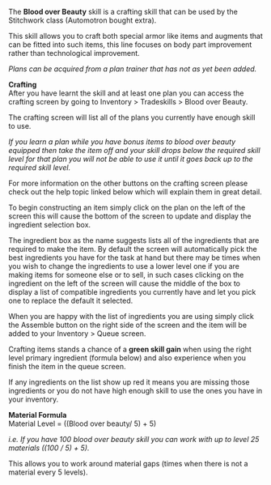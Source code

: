 ---
---
The **Blood over Beauty** skill is a crafting skill that can be used by the Stitchwork class (Automotron bought extra).

This skill allows you to craft both special armor like items and augments that can be fitted into such items, this line focuses on body part improvement rather than technological improvement.

_Plans can be acquired from a plan trainer that has not as yet been added._

**Crafting**  
After you have learnt the skill and at least one plan you can access the crafting screen by going to Inventory > Tradeskills > Blood over Beauty.

The crafting screen will list all of the plans you currently have enough skill to use.

_If you learn a plan while you have bonus items to blood over beauty equipped then take the item off and your skill drops below the required skill level for that plan you will not be able to use it until it goes back up to the required skill level._

For more information on the other buttons on the crafting screen please check out the help topic linked below which will explain them in great detail.

To begin constructing an item simply click on the plan on the left of the screen this will cause the bottom of the screen to update and display the ingredient selection box.

The ingredient box as the name suggests lists all of the ingredients that are required to make the item. By default the screen will automatically pick the best ingredients you have for the task at hand but there may be times when you wish to change the ingredients to use a lower level one if you are making items for someone else or to sell, in such cases clicking on the ingredient on the left of the screen will cause the middle of the box to display a list of compatible ingredients you currently have and let you pick one to replace the default it selected.

When you are happy with the list of ingredients you are using simply click the Assemble button on the right side of the screen and the item will be added to your Inventory > Queue screen.

Crafting items stands a chance of a **green skill gain** when using the right level primary ingredient (formula below) and also experience when you finish the item in the queue screen.

If any ingredients on the list show up red it means you are missing those ingredients or you do not have high enough skill to use the ones you have in your inventory.

**Material Formula**  
Material Level = ((Blood over beauty/ 5) + 5)

_i.e. If you have 100 blood over beauty skill you can work with up to level 25 materials ((100 / 5) + 5)._

This allows you to work around material gaps (times when there is not a material every 5 levels).